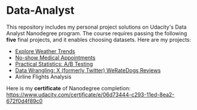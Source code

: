 # Data-Analyst
This repository includes my personal project solutions on Udacity's Data Analyst Nanodegree program. The course requires passing the following **five** final projects, and it enables choosing datasets. Here are my projects:

* [Explore Weather Trends](https://github.com/SaydobidXusanov/Data-Analyst/tree/main/Explore-Weather-Trends)
* [No-show Medical Appointments](https://github.com/SaydobidXusanov/Data-Analyst/tree/main/No-show%20Medical%20Appointments)
* [Practical Statistics: A/B Testing](https://github.com/SaydobidXusanov/Data-Analyst/tree/main/AB-Testing-Ecommerce)
* [Data Wrangling: X (formerly Twitter) WeRateDogs Reviews](https://github.com/SaydobidXusanov/Data-Analyst/tree/main/Data-Wrangling-WeRateDogs)
* Airline Flights Analysis

Here is my **certificate** of Nanodegree completion: https://www.udacity.com/certificate/e/06d73444-c293-11ed-8ea2-672f0d4f89c0
